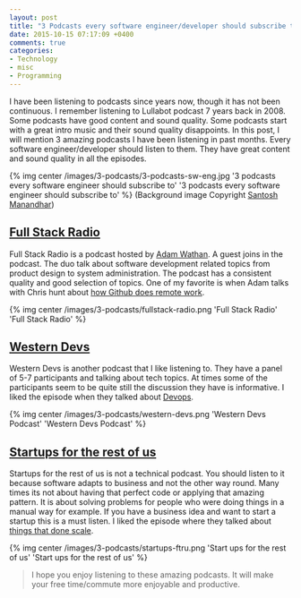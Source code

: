 ```yaml
---
layout: post
title: "3 Podcasts every software engineer/developer should subscribe to"
date: 2015-10-15 07:17:09 +0400
comments: true
categories:
- Technology
- misc
- Programming
---
```


I have been listening to podcasts since years now, though it has not been continuous. I remember listening to Lullabot podcast 7 years back in 2008. Some podcasts have good content and sound quality. Some podcasts start with a great intro music and their sound quality disappoints. In this post, I will mention 3 amazing podcasts I have been listening in past months. Every software engineer/developer should listen to them. They have great content and sound quality in all the episodes.

{% img center /images/3-podcasts/3-podcasts-sw-eng.jpg '3 podcasts every software engineer should subscribe to' '3 podcasts every software engineer should subscribe to' %}
(Background image Copyright [Santosh Manandhar](https://www.facebook.com/san.supertramp))
<!-- more -->

## [Full Stack Radio](http://www.fullstackradio.com/)

Full Stack Radio is a podcast hosted by [Adam Wathan](http://adamwathan.me/). A guest joins in the podcast. The duo talk about software development related topics from product design to system administration. The podcast has a consistent quality and good selection of topics. One of my favorite is when Adam talks with Chris hunt about [how Github does remote work](http://www.fullstackradio.com/23).

{% img center /images/3-podcasts/fullstack-radio.png 'Full Stack Radio' 'Full Stack Radio' %}

## [Western Devs](http://www.westerndevs.com/podcasts/)

Western Devs is another podcast that I like listening to. They have a panel of 5-7 participants and talking about tech topics. At times some of the participants seem to be quite still the discussion they have is informative. I liked the episode when they talked about [Devops](http://www.westerndevs.com/podcasts/podcast-devops/).  

{% img center /images/3-podcasts/western-devs.png 'Western Devs Podcast' 'Western Devs Podcast' %}

## [Startups for the rest of us](http://www.startupsfortherestofus.com)

Startups for the rest of us is not a technical podcast. You should listen to it because software adapts to business and not the other way round. Many times its not about having that perfect code or applying that amazing pattern. It is about solving problems for people who were doing things in a manual way for example. If you have a business idea and want to start a startup this is a must listen. I liked the episode where they talked about
[things that done scale](http://www.startupsfortherestofus.com/episodes/episode-168-things-that-dont-scale-and-why-you-should-do-them).

{% img center /images/3-podcasts/startups-ftru.png 'Start ups for the rest of us' 'Start ups for the rest of us' %}

> I hope you enjoy listening to these amazing podcasts. It will make your free time/commute more enjoyable and productive.

